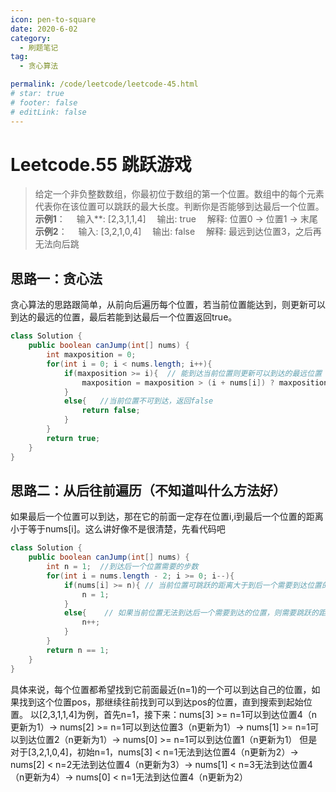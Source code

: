 ```yaml
---
icon: pen-to-square
date: 2020-6-02
category:
  - 刷题笔记
tag:
  - 贪心算法

permalink: /code/leetcode/leetcode-45.html
# star: true
# footer: false
# editLink: false
---
```


# Leetcode.55 跳跃游戏
> 给定一个非负整数数组，你最初位于数组的第一个位置。数组中的每个元素代表你在该位置可以跳跃的最大长度。判断你是否能够到达最后一个位置。
  **示例1**：
   &emsp;输入**: [2,3,1,1,4]
      &emsp;输出: true
      &emsp;解释: 位置0 -> 位置1 -> 末尾
  **示例2**：
    &emsp;输入: [3,2,1,0,4]
    &emsp;输出: false
    &emsp;解释: 最远到达位置3，之后再无法向后跳
## 思路一：贪心法
贪心算法的思路跟简单，从前向后遍历每个位置，若当前位置能达到，则更新可以到达的最远的位置，最后若能到达最后一个位置返回true。
```java
class Solution {
    public boolean canJump(int[] nums) {
        int maxposition = 0;
        for(int i = 0; i < nums.length; i++){
            if(maxposition >= i){  // 能到达当前位置则更新可以到达的最远位置
                maxposition = maxposition > (i + nums[i]) ? maxposition : i + nums[i];
            }
            else{   //当前位置不可到达，返回false
                return false;
            }
        }
        return true;
    }
}
```
## 思路二：从后往前遍历（不知道叫什么方法好）
如果最后一个位置可以到达，那在它的前面一定存在位置i,i到最后一个位置的距离小于等于nums[i]。这么讲好像不是很清楚，先看代码吧
```java
class Solution {
    public boolean canJump(int[] nums) {
        int n = 1;  //到达后一个位置需要的步数
        for(int i = nums.length - 2; i >= 0; i--){
            if(nums[i] >= n){ // 当前位置可跳跃的距离大于到后一个需要到达位置的距离，那么它前一个位置只要能到达自己就可以
                n = 1;
            }
            else{    // 如果当前位置无法到达后一个需要到达的位置，则需要跳跃的距离+1
                n++;
            }
        }
        return n == 1;
    }
}
```
具体来说，每个位置都希望找到它前面最近(n=1)的一个可以到达自己的位置，如果找到这个位置pos，那继续往前找到可以到达pos的位置，直到搜索到起始位置。
以[2,3,1,1,4]为例，首先n=1，接下来：nums[3] >= n=1可以到达位置4（n更新为1）-> nums[2] >= n=1可以到达位置3（n更新为1）-> nums[1] >= n=1可以到达位置2（n更新为1）-> nums[0] >= n=1可以到达位置1（n更新为1）
但是对于[3,2,1,0,4]，初始n=1，nums[3] < n=1无法到达位置4（n更新为2）-> nums[2] < n=2无法到达位置4（n更新为3）-> nums[1] < n=3无法到达位置4（n更新为4）-> nums[0] < n=1无法到达位置4（n更新为2）

